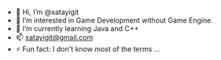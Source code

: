 - 👋 Hi, I’m @xatayigit
- 👀 I’m interested in Game Development without Game Engine.
- 🌱 I’m currently learning Java and C++
- 📫 xatayigit@gmail.com
- ⚡ Fun fact: I don't know most of the terms ...

<!---
xatayigit/xatayigit is a ✨ special ✨ repository because its `README.md` (this file) appears on your GitHub profile.
You can click the Preview link to take a look at your changes.
--->
